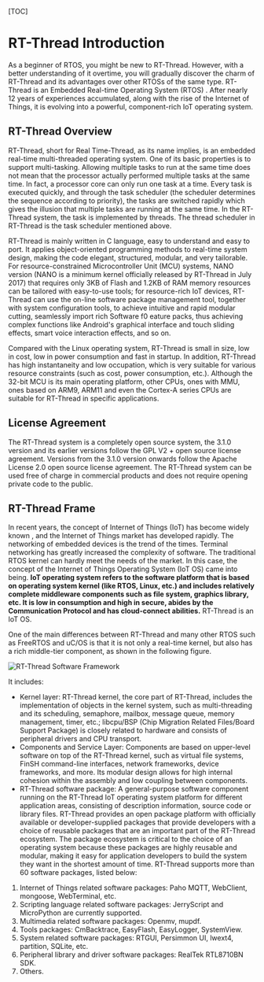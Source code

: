 [TOC]



# RT-Thread Introduction 

As a beginner of RTOS, you might be new to RT-Thread. However, with a better understanding of it overtime, you will gradually discover the charm of RT-Thread and its advantages over other RTOSs of the same type. RT-Thread is an Embedded Real-time Operating System (RTOS) . After nearly 12 years of experiences accumulated, along with the rise of the Internet of Things, it is evolving into a powerful, component-rich IoT operating system.  

## RT-Thread Overview 

RT-Thread, short for Real Time-Thread, as its name implies, is an embedded real-time multi-threaded operating system. One of its basic properties is to support multi-tasking. Allowing multiple tasks to run at the same time does not mean that the processor actually performed multiple tasks at the same time. In fact, a processor core can only run one task at a time. Every task is executed quickly, and through the task scheduler  (the scheduler determines the sequence according to priority),  the tasks are switched rapidly which gives the illusion that multiple tasks are running at the same time. In the RT-Thread system, the task is implemented by threads. The thread scheduler in RT-Thread is the task scheduler mentioned above.

RT-Thread is mainly written in C language, easy to understand and easy to port. It applies object-oriented programming methods to real-time system design, making the code elegant, structured, modular, and very tailorable. For resource-constrained Microcontroller Unit (MCU) systems, NANO  version (NANO is a minimum kernel officially released by RT-Thread in July 2017) that requires only 3KB of Flash and 1.2KB of RAM memory resources can be tailored with easy-to-use tools; for resource-rich IoT devices, RT-Thread can use the on-line software package management tool, together with system configuration tools, to achieve intuitive and rapid modular cutting, seamlessly import rich Software f0  eature packs, thus achieving complex functions like Android's graphical interface and touch sliding effects, smart voice interaction effects, and so on.

Compared with the Linux operating system, RT-Thread is small in size, low in cost, low in power consumption and fast in startup. In addition, RT-Thread has high instantaneity and low occupation, which is very suitable for various resource constraints (such as cost, power consumption, etc.). Although the 32-bit MCU is its main operating platform, other CPUs, ones with MMU, ones based on ARM9, ARM11 and even the Cortex-A series CPUs are suitable for RT-Thread in specific applications.

## License Agreement

The RT-Thread system is a completely open source system, the 3.1.0 version and its earlier versions follow the GPL V2 + open source license agreement. Versions from the 3.1.0 version onwards follow the Apache License 2.0 open source license agreement. The RT-Thread system can be used free of charge in commercial products and does not require opening private code to the public.

## RT-Thread Frame

In recent years, the concept of Internet of Things (IoT) has become widely known , and the Internet of Things market has developed rapidly. The networking of embedded devices is the trend of the times. Terminal networking has greatly increased the complexity of software. The traditional RTOS kernel can hardly meet the needs of the market. In this case, the concept of the Internet of Things Operating System (IoT OS) came into being. **IoT operating system refers to the software platform that is based on operating system kernel (like RTOS, Linux, etc.) and includes relatively complete middleware components such as file system, graphics library, etc. It is low in consumption and high in secure, abides by the Communication Protocol and has cloud-connect abilities.** RT-Thread is an IoT OS. 

One of the main differences between RT-Thread and many other RTOS such as FreeRTOS and uC/OS is that it is not only a real-time kernel, but also has a rich middle-tier component, as shown in the following figure.

![RT-Thread Software Framework](figures/02Software_framework_diagram.png)

It includes: 

- Kernel layer: RT-Thread kernel, the core part of RT-Thread, includes the implementation of objects in the kernel system, such as multi-threading and its scheduling, semaphore, mailbox, message queue, memory management, timer, etc.; libcpu/BSP (Chip Migration Related Files/Board Support Package) is closely related to hardware and consists of peripheral drivers and CPU transport. 
- Components and Service Layer: Components are based on upper-level software on top of the RT-Thread kernel, such as virtual file systems, FinSH command-line interfaces, network frameworks, device frameworks, and more. Its modular design allows for high internal cohesion within the assembly and low coupling between components.
- RT-Thread software package: A general-purpose software component running on the RT-Thread IoT operating system platform for different application areas, consisting of description information, source code or library files. RT-Thread provides an open package platform with officially available or developer-supplied packages that provide developers with a choice of reusable packages that are an important part of the RT-Thread ecosystem. The package ecosystem is critical to the choice of an operating system because these packages are highly reusable and modular, making it easy for application developers to build the system they want in the shortest amount of time.  RT-Thread supports more than 60 software packages, listed below: 

1. Internet of Things related software packages: Paho MQTT, WebClient, mongoose, WebTerminal, etc.
2. Scripting language related software packages: JerryScript and MicroPython are currently supported.
3. Multimedia related software packages: Openmv, mupdf.
4. Tools packages: CmBacktrace, EasyFlash, EasyLogger, SystemView.
5. System related software packages: RTGUI, Persimmon UI, lwext4, partition, SQLite, etc.
6. Peripheral library and driver software packages: RealTek RTL8710BN SDK.
7. Others.